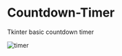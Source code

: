 # Countdown-Timer
 Tkinter basic countdown timer
 
 ![timer](https://github.com/ToraoIV/Countdown-Timer/assets/132240141/de221f57-54b5-40dc-91e9-ee4c9aa18e63)

